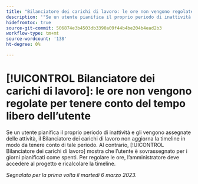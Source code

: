 ```yaml
---
title: "Bilanciatore dei carichi di lavoro: le ore non vengono regolate per tenere conto del tempo libero dell’utente"
description: '"Se un utente pianifica il proprio periodo di inattività e gli vengono assegnate delle attività, il Bilanciatore dei carichi di lavoro non aggiorna la timeline in modo da tenere conto di tale periodo. Il Bilanciatore dei carichi di lavoro mostra invece che l’utente è sovrassegnato per i giorni pianificati. Per regolare le ore, l’amministratore deve accedere al progetto e ricalcolare la timeline.'
hidefromtoc: true
source-git-commit: 506874e3b4503db3390a09f44b4be204b4ead2b3
workflow-type: tm+mt
source-wordcount: '138'
ht-degree: 0%

---
```



# [!UICONTROL Bilanciatore dei carichi di lavoro]: le ore non vengono regolate per tenere conto del tempo libero dell’utente

Se un utente pianifica il proprio periodo di inattività e gli vengono assegnate delle attività, il Bilanciatore dei carichi di lavoro non aggiorna la timeline in modo da tenere conto di tale periodo. Al contrario, [!UICONTROL Bilanciatore dei carichi di lavoro] mostra che l’utente è sovrassegnato per i giorni pianificati come spenti. Per regolare le ore, l’amministratore deve accedere al progetto e ricalcolare la timeline.

_Segnalato per la prima volta il martedì 6 marzo 2023._

